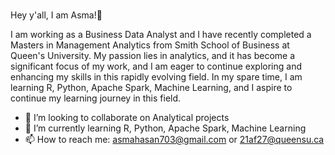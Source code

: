 ### 

Hey y'all, I am Asma!👋 

I am working as a Business Data Analyst and I have recently completed a Masters in Management Analytics from Smith School of Business at Queen's University. My passion lies in analytics,  and it has become a significant focus of my work, and I am eager to continue exploring and enhancing my skills in this rapidly evolving field. In my spare time, I am learning  R, Python, Apache Spark, Machine Learning, and I aspire to continue my learning journey in this field. 


- 👯 I’m looking to collaborate on Analytical projects
- 🌱 I’m currently learning R, Python, Apache Spark, Machine Learning
- 📫 How to reach me: asmahasan703@gmail.com or 21af27@queensu.ca


<!--
**AsmaFathima94/Asmafathima94** is a ✨ _special_ ✨ repository because its `README.md` (this file) appears on your GitHub profile.

Here are some ideas to get you started:

- 🔭 I’m currently working on ...
- 🌱 I’m currently learning ...
- 👯 I’m looking to collaborate on 
- 🤔 I’m looking for help with ...
- 💬 Ask me about ...
- 📫 How to reach me: 
- 😄 Pronouns: She/Her 
- ⚡ Fun fact: ...
-->

